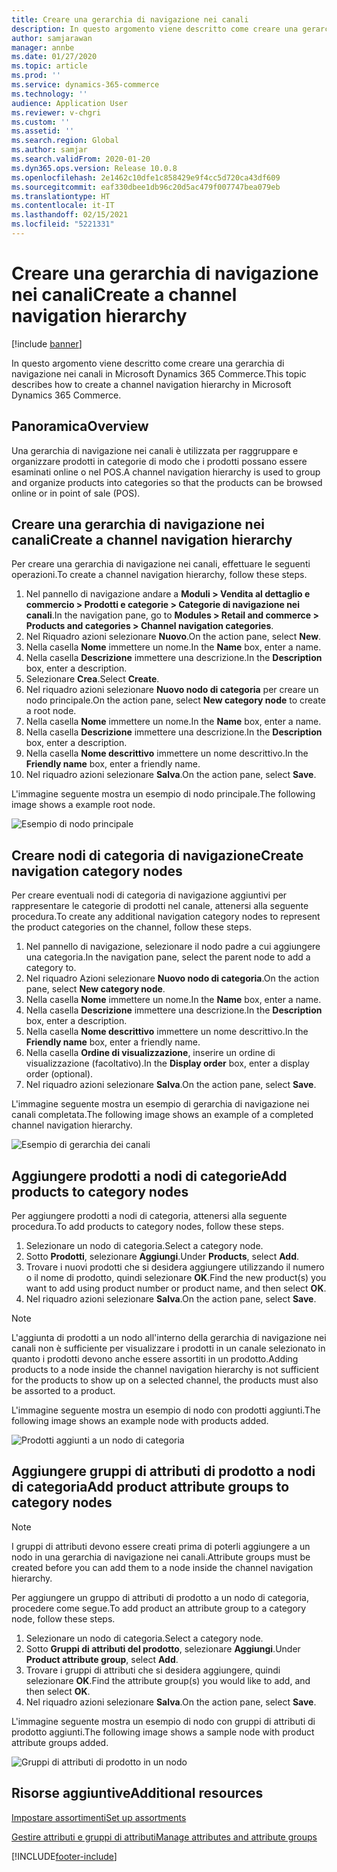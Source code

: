 ```yaml
---
title: Creare una gerarchia di navigazione nei canali
description: In questo argomento viene descritto come creare una gerarchia di navigazione nei canali in Microsoft Dynamics 365 Commerce.
author: samjarawan
manager: annbe
ms.date: 01/27/2020
ms.topic: article
ms.prod: ''
ms.service: dynamics-365-commerce
ms.technology: ''
audience: Application User
ms.reviewer: v-chgri
ms.custom: ''
ms.assetid: ''
ms.search.region: Global
ms.author: samjar
ms.search.validFrom: 2020-01-20
ms.dyn365.ops.version: Release 10.0.8
ms.openlocfilehash: 2e1462c10dfe1c858429e9f4cc5d720ca43df609
ms.sourcegitcommit: eaf330dbee1db96c20d5ac479f007747bea079eb
ms.translationtype: HT
ms.contentlocale: it-IT
ms.lasthandoff: 02/15/2021
ms.locfileid: "5221331"
---
```

# <a name="create-a-channel-navigation-hierarchy"></a><span data-ttu-id="1a8d9-103">Creare una gerarchia di navigazione nei canali</span><span class="sxs-lookup"><span data-stu-id="1a8d9-103">Create a channel navigation hierarchy</span></span>


[!include [banner](includes/banner.md)]

<span data-ttu-id="1a8d9-104">In questo argomento viene descritto come creare una gerarchia di navigazione nei canali in Microsoft Dynamics 365 Commerce.</span><span class="sxs-lookup"><span data-stu-id="1a8d9-104">This topic describes how to create a channel navigation hierarchy in Microsoft Dynamics 365 Commerce.</span></span>

## <a name="overview"></a><span data-ttu-id="1a8d9-105">Panoramica</span><span class="sxs-lookup"><span data-stu-id="1a8d9-105">Overview</span></span>

<span data-ttu-id="1a8d9-106">Una gerarchia di navigazione nei canali è utilizzata per raggruppare e organizzare prodotti in categorie di modo che i prodotti possano essere esaminati online o nel POS.</span><span class="sxs-lookup"><span data-stu-id="1a8d9-106">A channel navigation hierarchy is used to group and organize products into categories so that the products can be browsed online or in point of sale (POS).</span></span>

## <a name="create-a-channel-navigation-hierarchy"></a><span data-ttu-id="1a8d9-107">Creare una gerarchia di navigazione nei canali</span><span class="sxs-lookup"><span data-stu-id="1a8d9-107">Create a channel navigation hierarchy</span></span>

<span data-ttu-id="1a8d9-108">Per creare una gerarchia di navigazione nei canali, effettuare le seguenti operazioni.</span><span class="sxs-lookup"><span data-stu-id="1a8d9-108">To create a channel navigation hierarchy, follow these steps.</span></span>

1. <span data-ttu-id="1a8d9-109">Nel pannello di navigazione andare a **Moduli \> Vendita al dettaglio e commercio \> Prodotti e categorie \> Categorie di navigazione nei canali**.</span><span class="sxs-lookup"><span data-stu-id="1a8d9-109">In the navigation pane, go to **Modules \> Retail and commerce \> Products and categories \> Channel navigation categories**.</span></span>
1. <span data-ttu-id="1a8d9-110">Nel Riquadro azioni selezionare **Nuovo**.</span><span class="sxs-lookup"><span data-stu-id="1a8d9-110">On the action pane, select **New**.</span></span>
1. <span data-ttu-id="1a8d9-111">Nella casella **Nome** immettere un nome.</span><span class="sxs-lookup"><span data-stu-id="1a8d9-111">In the **Name** box, enter a name.</span></span>
1. <span data-ttu-id="1a8d9-112">Nella casella **Descrizione** immettere una descrizione.</span><span class="sxs-lookup"><span data-stu-id="1a8d9-112">In the **Description** box, enter a description.</span></span>
1. <span data-ttu-id="1a8d9-113">Selezionare **Crea**.</span><span class="sxs-lookup"><span data-stu-id="1a8d9-113">Select **Create**.</span></span>
1. <span data-ttu-id="1a8d9-114">Nel riquadro azioni selezionare **Nuovo nodo di categoria** per creare un nodo principale.</span><span class="sxs-lookup"><span data-stu-id="1a8d9-114">On the action pane, select **New category node** to create a root node.</span></span>
1. <span data-ttu-id="1a8d9-115">Nella casella **Nome** immettere un nome.</span><span class="sxs-lookup"><span data-stu-id="1a8d9-115">In the **Name** box, enter a name.</span></span>
1. <span data-ttu-id="1a8d9-116">Nella casella **Descrizione** immettere una descrizione.</span><span class="sxs-lookup"><span data-stu-id="1a8d9-116">In the **Description** box, enter a description.</span></span>
1. <span data-ttu-id="1a8d9-117">Nella casella **Nome descrittivo** immettere un nome descrittivo.</span><span class="sxs-lookup"><span data-stu-id="1a8d9-117">In the **Friendly name** box, enter a friendly name.</span></span>
1. <span data-ttu-id="1a8d9-118">Nel riquadro azioni selezionare **Salva**.</span><span class="sxs-lookup"><span data-stu-id="1a8d9-118">On the action pane, select **Save**.</span></span>

<span data-ttu-id="1a8d9-119">L'immagine seguente mostra un esempio di nodo principale.</span><span class="sxs-lookup"><span data-stu-id="1a8d9-119">The following image shows a example root node.</span></span>

![Esempio di nodo principale](media/create-channel-hierarchy-1.png)

## <a name="create-navigation-category-nodes"></a><span data-ttu-id="1a8d9-121">Creare nodi di categoria di navigazione</span><span class="sxs-lookup"><span data-stu-id="1a8d9-121">Create navigation category nodes</span></span>

<span data-ttu-id="1a8d9-122">Per creare eventuali nodi di categoria di navigazione aggiuntivi per rappresentare le categorie di prodotti nel canale, attenersi alla seguente procedura.</span><span class="sxs-lookup"><span data-stu-id="1a8d9-122">To create any additional navigation category nodes to represent the product categories on the channel, follow these steps.</span></span>

1. <span data-ttu-id="1a8d9-123">Nel pannello di navigazione, selezionare il nodo padre a cui aggiungere una categoria.</span><span class="sxs-lookup"><span data-stu-id="1a8d9-123">In the navigation pane, select the parent node to add a category to.</span></span>
1. <span data-ttu-id="1a8d9-124">Nel riquadro Azioni selezionare **Nuovo nodo di categoria**.</span><span class="sxs-lookup"><span data-stu-id="1a8d9-124">On the action pane, select **New category node**.</span></span>
1. <span data-ttu-id="1a8d9-125">Nella casella **Nome** immettere un nome.</span><span class="sxs-lookup"><span data-stu-id="1a8d9-125">In the **Name** box, enter a name.</span></span>
1. <span data-ttu-id="1a8d9-126">Nella casella **Descrizione** immettere una descrizione.</span><span class="sxs-lookup"><span data-stu-id="1a8d9-126">In the **Description** box, enter a description.</span></span>
1. <span data-ttu-id="1a8d9-127">Nella casella **Nome descrittivo** immettere un nome descrittivo.</span><span class="sxs-lookup"><span data-stu-id="1a8d9-127">In the **Friendly name** box, enter a friendly name.</span></span>
1. <span data-ttu-id="1a8d9-128">Nella casella **Ordine di visualizzazione**, inserire un ordine di visualizzazione (facoltativo).</span><span class="sxs-lookup"><span data-stu-id="1a8d9-128">In the **Display order** box, enter a display order (optional).</span></span>
1. <span data-ttu-id="1a8d9-129">Nel riquadro azioni selezionare **Salva**.</span><span class="sxs-lookup"><span data-stu-id="1a8d9-129">On the action pane, select **Save**.</span></span>

<span data-ttu-id="1a8d9-130">L'immagine seguente mostra un esempio di gerarchia di navigazione nei canali completata.</span><span class="sxs-lookup"><span data-stu-id="1a8d9-130">The following image shows an example of a completed channel navigation hierarchy.</span></span>

![Esempio di gerarchia dei canali](media/create-channel-hierarchy-2.png)

## <a name="add-products-to-category-nodes"></a><span data-ttu-id="1a8d9-132">Aggiungere prodotti a nodi di categorie</span><span class="sxs-lookup"><span data-stu-id="1a8d9-132">Add products to category nodes</span></span>

<span data-ttu-id="1a8d9-133">Per aggiungere prodotti a nodi di categoria, attenersi alla seguente procedura.</span><span class="sxs-lookup"><span data-stu-id="1a8d9-133">To add products to category nodes, follow these steps.</span></span>

1. <span data-ttu-id="1a8d9-134">Selezionare un nodo di categoria.</span><span class="sxs-lookup"><span data-stu-id="1a8d9-134">Select a category node.</span></span>
1. <span data-ttu-id="1a8d9-135">Sotto **Prodotti**, selezionare **Aggiungi**.</span><span class="sxs-lookup"><span data-stu-id="1a8d9-135">Under **Products**, select **Add**.</span></span>
1. <span data-ttu-id="1a8d9-136">Trovare i nuovi prodotti che si desidera aggiungere utilizzando il numero o il nome di prodotto, quindi selezionare **OK**.</span><span class="sxs-lookup"><span data-stu-id="1a8d9-136">Find the new product(s) you want to add using product number or product name, and then select **OK**.</span></span>
1. <span data-ttu-id="1a8d9-137">Nel riquadro azioni selezionare **Salva**.</span><span class="sxs-lookup"><span data-stu-id="1a8d9-137">On the action pane, select **Save**.</span></span>

> [!NOTE]
> <span data-ttu-id="1a8d9-138">L'aggiunta di prodotti a un nodo all'interno della gerarchia di navigazione nei canali non è sufficiente per visualizzare i prodotti in un canale selezionato in quanto i prodotti devono anche essere assortiti in un prodotto.</span><span class="sxs-lookup"><span data-stu-id="1a8d9-138">Adding products to a node inside the channel navigation hierarchy is not sufficient for the products to show up on a selected channel, the products must also be assorted to a product.</span></span>

<span data-ttu-id="1a8d9-139">L'immagine seguente mostra un esempio di nodo con prodotti aggiunti.</span><span class="sxs-lookup"><span data-stu-id="1a8d9-139">The following image shows an example node with products added.</span></span>

![Prodotti aggiunti a un nodo di categoria](media/create-channel-hierarchy-3.png)

## <a name="add-product-attribute-groups-to-category-nodes"></a><span data-ttu-id="1a8d9-141">Aggiungere gruppi di attributi di prodotto a nodi di categoria</span><span class="sxs-lookup"><span data-stu-id="1a8d9-141">Add product attribute groups to category nodes</span></span>

> [!NOTE]
> <span data-ttu-id="1a8d9-142">I gruppi di attributi devono essere creati prima di poterli aggiungere a un nodo in una gerarchia di navigazione nei canali.</span><span class="sxs-lookup"><span data-stu-id="1a8d9-142">Attribute groups must be created before you can add them to a node inside the channel navigation hierarchy.</span></span>

<span data-ttu-id="1a8d9-143">Per aggiungere un gruppo di attributi di prodotto a un nodo di categoria, procedere come segue.</span><span class="sxs-lookup"><span data-stu-id="1a8d9-143">To add product an attribute group to a category node, follow these steps.</span></span>

1. <span data-ttu-id="1a8d9-144">Selezionare un nodo di categoria.</span><span class="sxs-lookup"><span data-stu-id="1a8d9-144">Select a category node.</span></span>
1. <span data-ttu-id="1a8d9-145">Sotto **Gruppi di attributi del prodotto**, selezionare **Aggiungi**.</span><span class="sxs-lookup"><span data-stu-id="1a8d9-145">Under **Product attribute group**, select **Add**.</span></span>
1. <span data-ttu-id="1a8d9-146">Trovare i gruppi di attributi che si desidera aggiungere, quindi selezionare **OK**.</span><span class="sxs-lookup"><span data-stu-id="1a8d9-146">Find the attribute group(s) you would like to add, and then select **OK**.</span></span>
1. <span data-ttu-id="1a8d9-147">Nel riquadro azioni selezionare **Salva**.</span><span class="sxs-lookup"><span data-stu-id="1a8d9-147">On the action pane, select **Save**.</span></span>

<span data-ttu-id="1a8d9-148">L'immagine seguente mostra un esempio di nodo con gruppi di attributi di prodotto aggiunti.</span><span class="sxs-lookup"><span data-stu-id="1a8d9-148">The following image shows a sample node with product attribute groups added.</span></span>

![Gruppi di attributi di prodotto in un nodo](media/create-channel-hierarchy-4.png)

## <a name="additional-resources"></a><span data-ttu-id="1a8d9-150">Risorse aggiuntive</span><span class="sxs-lookup"><span data-stu-id="1a8d9-150">Additional resources</span></span>

[<span data-ttu-id="1a8d9-151">Impostare assortimenti</span><span class="sxs-lookup"><span data-stu-id="1a8d9-151">Set up assortments</span></span>](set-up-assortments.md)

[<span data-ttu-id="1a8d9-152">Gestire attributi e gruppi di attributi</span><span class="sxs-lookup"><span data-stu-id="1a8d9-152">Manage attributes and attribute groups</span></span>](attribute-attributegroups-lifecycle.md)


[!INCLUDE[footer-include](../includes/footer-banner.md)]